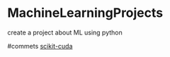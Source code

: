 # MachineLearningProjects
create a project about ML using python




#commets
[scikit-cuda](https://github.com/lebedov/scikit-cuda)
